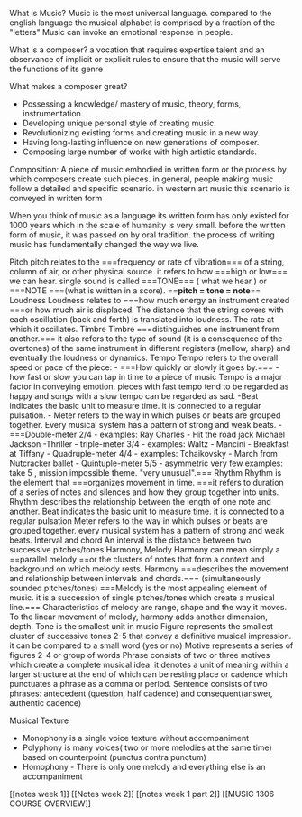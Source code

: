 What is Music?
	Music is the most universal language. compared to the english language the musical alphabet is comprised by a fraction of the "letters" Music can invoke an emotional response in people.

What is a composer?
	a vocation that requires expertise talent and an observance of implicit or explicit rules to ensure that the music will serve the functions of its genre

What makes a composer great?
- Possessing a knowledge/ mastery of music, theory, forms, instrumentation.
- Developing unique personal style of creating music.
- Revolutionizing existing forms and creating music in a new way.
- Having long-lasting influence on new generations of composer.
- Composing large number of works with high artistic standards.

Composition:
	A piece of music embodied in written form or the process by which composers create such pieces. in general, people making music follow a detailed and specific scenario. in western art music this scenario is conveyed in written form

When you think of music as a language its written form has only existed for 1000 years which in the scale of humanity is very small. before the written form of music, it was passed on by oral tradition. the process of writing music has fundamentally changed the way we live.

Pitch
	pitch relates to the ===frequency or rate of vibration=== of a string, column of air, or other physical source. it refers to how ===high or low=== we can hear.
	single sound is called ===TONE=== ( what we hear ) or ===NOTE ===(what is written in a score).
		==**pitch = tone = note**== 
Loudness
	Loudness relates to ===how much energy an instrument created ===or how much air is displaced. The distance that the string covers with each oscillation (back and forth) is translated into loudness. The rate at which it oscillates.
Timbre
	Timbre ===distinguishes one instrument from another.=== it also refers to the type of sound (it is a consequence of the overtones) of the same instrument in different registers (mellow, sharp) and eventually the loudness or dynamics.
Tempo
	Tempo refers to the overall speed or pace of the piece:
		- ===How quickly or slowly it goes by.===
		- how fast or slow you can tap in time to a piece of music
	Tempo is a major factor in conveying emotion. pieces with fast tempo tend to be regarded as happy and songs with a slow tempo can be regarded as sad.
	 -Beat indicates the basic unit to measure time. it is connected to a regular pulsation.
	- Meter refers to the way in which pulses or beats are grouped together. Every musical system has a pattern of strong and weak beats.
		- ===Double-meter 2/4 - examples: Ray Charles - Hit the road jack Michael Jackson -Thriller
		- triple-meter 3/4 - examples: Waltz - Mancini - Breakfast at Tiffany
		- Quadruple-meter 4/4 - examples: Tchaikovsky - March from Nutcracker ballet
		- Quintuple-meter 5/5 - asymmetric very few examples: take 5 , mission impossible theme. "very unusual".===
Rhythm
	Rhythm is the element that ===organizes movement in time. ===it refers to duration of a series of notes and silences and how they group together into units. Rhythm describes the relationship between the length of one note and another.
Beat
	indicates the basic unit to measure time. it is connected to a regular pulsation
Meter
	refers to the way in which pulses or beats are grouped together. every musical system has a pattern of strong and weak beats.
Interval and chord
	An interval is the distance between two successive pitches/tones
Harmony, Melody
	Harmony can mean simply a ==parallel melody ==or the clusters of notes
	that form a context and background on which melody rests.
	Harmony ===describes the movement and relationship between intervals and chords.=== (simultaneously sounded pitches/tones)
	===Melody is the most appealing element of music. it is a succession of single pitches/tones which create a musical line.=== Characteristics of melody are range, shape and the way it moves.
	To the linear movement of melody, harmony adds another dimension, depth.
Tone
	is the smallest unit in music
Figure
	represents the smallest cluster of successive tones 2-5 that convey a definitive musical impression. it can be compared to a small word (yes or no)
Motive
	represents a series of figures 2-4 or group of words
Phrase
	consists of two or three motives which create a complete musical idea. it denotes a unit of meaning within a larger structure at the end of which can be resting place or cadence which punctuates a phrase as a comma or period.
Sentence
	consists of two phrases: antecedent (question, half cadence) and consequent(answer, authentic cadence)

Musical Texture
- Monophony is a single voice texture without accompaniment
- Polyphony is many voices( two or more melodies at the same time) based on counterpoint (punctus contra punctum)
- Homophony - There is only one melody and everything else is an accompaniment


[[notes week 1]]
[[Notes week 2]]
[[notes week 1 part 2]]
[[MUSIC 1306 COURSE OVERVIEW]]
